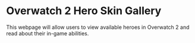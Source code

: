 # Overwatch 2 Hero Skin Gallery
This webpage will allow users to view available heroes in Overwatch 2 and read about their in-game abilities.